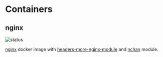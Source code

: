 # Containers

## nginx

![status](https://github.com/RookieZoe/container/workflows/nginx-alpine/badge.svg)

[nginx](http://nginx.org/download) docker image with [headers-more-nginx-module](https://github.com/openresty/headers-more-nginx-module/releases) and [nchan](https://github.com/slact/nchan/releases) module.
